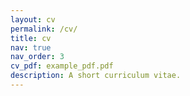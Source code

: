```yaml
---
layout: cv
permalink: /cv/
title: cv
nav: true
nav_order: 3
cv_pdf: example_pdf.pdf
description: A short curriculum vitae.
---
```

